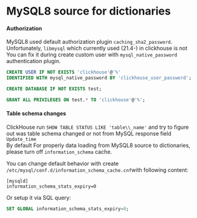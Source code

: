 # MySQL8 source for dictionaries

#### Authorization

MySQL8 used default authorization plugin `caching_sha2_password`. Unfortunately, `libmysql` which currently used \(21.4-\) in clickhouse is not   
You can fix it during create custom user with `mysql_native_password` authentication plugin.

```sql
CREATE USER IF NOT EXISTS 'clickhouse'@'%' 
IDENTIFIED WITH mysql_native_password BY 'clickhouse_user_password';

CREATE DATABASE IF NOT EXISTS test;

GRANT ALL PRIVILEGES ON test.* TO 'clickhouse'@'%';
```

#### Table schema changes

ClickHouse run `SHOW TABLE STATUS LIKE 'table\\_name'` and try to figure out was table schema changed or not from MySQL response field `Update_time`  
By default For properly data loading from MySQL8 source to dictionaries, please turn off `information_schema` cache.  
  
You can change default behavior with create `/etc/mysql/conf.d/information_schema_cache.cnf`with following content:

```text
[mysqld]
information_schema_stats_expiry=0
```

Or setup it via SQL query:

```sql
SET GLOBAL information_schema_stats_expiry=0;
```

